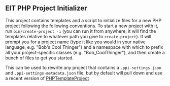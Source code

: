 ## EIT PHP Project Initializer

This project contains templates and a script to initialize files for a
new PHP project following the following conventions.  To start a new
project with it, run ```bin/create-project -i```
(you can run it from anywhere; it will find the templates relative to
whatever path you give to ```create-project```).
It will prompt you for a project name
(type it like you would in your native language, e.g. "Bob's Cool
Thinger") and a namespace with which to prefix all your
project-specific classes (e.g. "Bob_CoolThinger"), and then create a
bunch of files to get you started.

This can be used to rewrite any project that contains a
```.ppi-settings.json``` and ```.ppi-settings-metadata.json``` file,
but by default will pull down and use a recent version of
[PHPTemplateProject](http://github.com/EarthlingInteractive/PHPTemplateProject)
